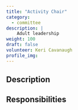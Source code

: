 ```yaml
---
title: "Activity Chair"
category: 
  - committee
description: |
    Adult leadership
weight: 100
draft: false
volunteer: Keri Cavanaugh
profile_img: 
---
```


## Description

## Responsibilities

